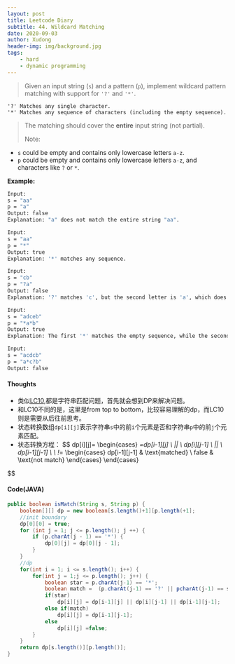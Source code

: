 ```yaml
---
layout: post
title: Leetcode Diary
subtitle: 44. Wildcard Matching
date: 2020-09-03
author: Xudong
header-img: img/background.jpg
tags: 
    - hard
    - dynamic programming
---
```


>Given an input string (`s`) and a pattern (`p`), implement wildcard pattern matching with support for `'?'` and `'*'`.

```
'?' Matches any single character.
'*' Matches any sequence of characters (including the empty sequence).
```

>The matching should cover the **entire** input string (not partial).
>
>Note:

-    `s` could be empty and contains only lowercase letters `a-z`.
-    `p` could be empty and contains only lowercase letters `a-z`, and characters like `?` or `*`.


**Example:**

```bash
Input:
s = "aa"
p = "a"
Output: false
Explanation: "a" does not match the entire string "aa".

Input:
s = "aa"
p = "*"
Output: true
Explanation: '*' matches any sequence.

Input:
s = "cb"
p = "?a"
Output: false
Explanation: '?' matches 'c', but the second letter is 'a', which does not match 'b'.

Input:
s = "adceb"
p = "*a*b"
Output: true
Explanation: The first '*' matches the empty sequence, while the second '*' matches the substring "dce".

Input:
s = "acdcb"
p = "a*c?b"
Output: false
```



#### Thoughts

- 类似[LC10](https://xudongliuharold.github.io/2020/07/06/Leetcode-Diary-lc10/),都是字符串匹配问题，首先就会想到DP来解决问题。
- 和LC10不同的是，这里是from top to bottom，比较容易理解的dp，而LC10则是需要从后往前思考。
- 状态转换数组`dp[i][j]`表示字符串`s`中的前`i`个元素是否和字符串`p`中的前`j`个元素匹配。
- 状态转换方程：
$$
dp[i][j]=
\begin{cases}
*=dp[i-1][j] \ || \ dp[i][j-1] \ || \ dp[i-1][j-1] \\
\\
!*= \begin{cases}
dp[i-1][j-1] & \text{matched} \\
false & \text{not match}
\end{cases} 
\end{cases}

$$

#### Code(JAVA)

```java
public boolean isMatch(String s, String p) {
    boolean[][] dp = new boolean[s.length()+1][p.length(+1];
    //init boundary
    dp[0][0] = true;
    for (int j = 1; j <= p.length(); j ++) {
        if (p.charAt(j - 1) == '*') {
            dp[0][j] = dp[0][j - 1];
        }
    }
    //dp
    for(int i = 1; i <= s.length(); i++) {
        for(int j = 1;j <= p.length(); j++) {
            boolean star = p.charAt(j-1) == '*';
            boolean match =  (p.charAt(j-1) == '?' || pcharAt(j-1) == s.charAt(i-1));  
            if(star)
                dp[i][j] = dp[i-1][j] || dp[i][j-1] || dp[i-1][j-1];
            else if(match)
                dp[i][j] = dp[i-1][j-1];
            else
                dp[i][j] =false;
        }
    }
    return dp[s.length()][p.length()];
}
```


<script type="text/javascript" src="https://xudongliuharold.github.io/js/latex-math.js?config=default"></script>
